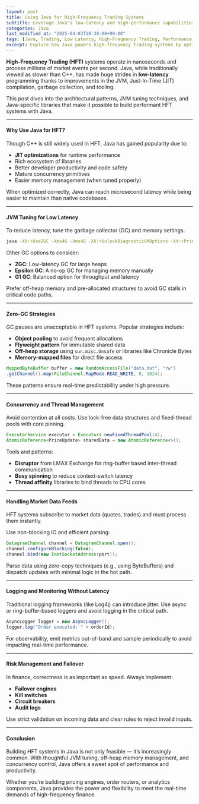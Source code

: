 ```yaml
---
layout: post
title: Using Java for High-Frequency Trading Systems
subtitle: Leverage Java's low-latency and high-performance capabilities for HFT systems
categories: Java
last_modified_at: "2025-04-03T10:30:00+00:00"
tags: [Java, Trading, Low Latency, High-Frequency Trading, Performance, Concurrency]
excerpt: Explore how Java powers high-frequency trading systems by optimizing for latency, throughput, garbage collection, and concurrency. Learn design patterns and best practices tailored for ultra-fast applications.
---
```

**High-Frequency Trading (HFT)** systems operate in nanoseconds and process millions of market events per second. Java, while traditionally viewed as slower than C++, has made huge strides in **low-latency** programming thanks to improvements in the JVM, Just-In-Time (JIT) compilation, garbage collection, and tooling.

This post dives into the architectural patterns, JVM tuning techniques, and Java-specific libraries that make it possible to build performant HFT systems with Java.

---

#### Why Use Java for HFT?

Though C++ is still widely used in HFT, Java has gained popularity due to:

- **JIT optimizations** for runtime performance
- Rich ecosystem of libraries
- Better developer productivity and code safety
- Mature concurrency primitives
- Easier memory management (when tuned properly)

When optimized correctly, Java can reach microsecond latency while being easier to maintain than native codebases.

---

#### JVM Tuning for Low Latency

To reduce latency, tune the garbage collector (GC) and memory settings.

```bash
java -XX:+UseZGC -Xmx4G -Xms4G -XX:+UnlockDiagnosticVMOptions -XX:+PrintGC
```

Other GC options to consider:
- **ZGC**: Low-latency GC for large heaps
- **Epsilon GC**: A no-op GC for managing memory manually
- **G1 GC**: Balanced option for throughput and latency

Prefer off-heap memory and pre-allocated structures to avoid GC stalls in critical code paths.

---

#### Zero-GC Strategies

GC pauses are unacceptable in HFT systems. Popular strategies include:

- **Object pooling** to avoid frequent allocations
- **Flyweight pattern** for immutable shared data
- **Off-heap storage** using `sun.misc.Unsafe` or libraries like Chronicle Bytes
- **Memory-mapped files** for direct file access

```java
MappedByteBuffer buffer = new RandomAccessFile("data.dat", "rw")
.getChannel().map(FileChannel.MapMode.READ_WRITE, 0, 1024);
```

These patterns ensure real-time predictability under high pressure.

---

#### Concurrency and Thread Management

Avoid contention at all costs. Use lock-free data structures and fixed-thread pools with core pinning.

```java
ExecutorService executor = Executors.newFixedThreadPool(4);
AtomicReference<PriceUpdate> sharedData = new AtomicReference<>();
```

Tools and patterns:
- **Disruptor** from LMAX Exchange for ring-buffer based inter-thread communication
- **Busy spinning** to reduce context-switch latency
- **Thread affinity** libraries to bind threads to CPU cores

---

#### Handling Market Data Feeds

HFT systems subscribe to market data (quotes, trades) and must process them instantly.

Use non-blocking IO and efficient parsing:

```java
DatagramChannel channel = DatagramChannel.open();
channel.configureBlocking(false);
channel.bind(new InetSocketAddress(port));
```

Parse data using zero-copy techniques (e.g., using ByteBuffers) and dispatch updates with minimal logic in the hot path.

---

#### Logging and Monitoring Without Latency

Traditional logging frameworks (like Log4j) can introduce jitter. Use async or ring-buffer-based loggers and avoid logging in the critical path.

```java
AsyncLogger logger = new AsyncLogger();
logger.log("Order executed: " + orderId);
```

For observability, emit metrics out-of-band and sample periodically to avoid impacting real-time performance.

---

#### Risk Management and Failover

In finance, correctness is as important as speed. Always implement:
- **Failover engines**
- **Kill switches**
- **Circuit breakers**
- **Audit logs**

Use strict validation on incoming data and clear rules to reject invalid inputs.

---

#### Conclusion

Building HFT systems in Java is not only feasible — it’s increasingly common. With thoughtful JVM tuning, off-heap memory management, and concurrency control, Java offers a sweet spot of performance and productivity.

Whether you’re building pricing engines, order routers, or analytics components, Java provides the power and flexibility to meet the real-time demands of high-frequency finance.
